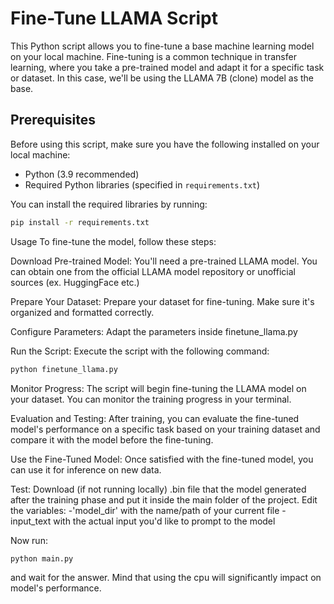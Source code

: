 # Fine-Tune LLAMA Script

This Python script allows you to fine-tune a base machine learning model on your local machine. 
Fine-tuning is a common technique in transfer learning, where you take a pre-trained model and adapt it for a specific task or dataset. 
In this case, we'll be using the LLAMA 7B (clone) model as the base.

## Prerequisites

Before using this script, make sure you have the following installed on your local machine:

- Python (3.9 recommended)
- Required Python libraries (specified in `requirements.txt`)

You can install the required libraries by running:

```bash
pip install -r requirements.txt
```

Usage
To fine-tune the model, follow these steps:

Download Pre-trained Model: You'll need a pre-trained LLAMA model. 
You can obtain one from the official LLAMA model repository or unofficial sources (ex. HuggingFace etc.)

Prepare Your Dataset: Prepare your dataset for fine-tuning. Make sure it's organized and formatted correctly.

Configure Parameters: Adapt the parameters inside finetune_llama.py

Run the Script: Execute the script with the following command:

```bash
python finetune_llama.py
```

Monitor Progress: The script will begin fine-tuning the LLAMA model on your dataset. You can monitor the training progress in your terminal.

Evaluation and Testing: After training, you can evaluate the fine-tuned model's performance on a specific task based on your training dataset and compare it with the model before the fine-tuning.

Use the Fine-Tuned Model: Once satisfied with the fine-tuned model, you can use it for inference on new data.

Test: Download (if not running locally) .bin file that the model generated after the training phase and put it inside the main folder of the project.
Edit the variables:
-'model_dir' with the name/path of your current file
-input_text with the actual input you'd like to prompt to the model

Now run:

```bash
python main.py
```
and wait for the answer. 
Mind that using the cpu will significantly impact on model's performance.

